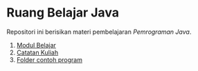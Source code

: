# Ruang Belajar Java

Repositori ini berisikan materi pembelajaran _Pemrograman Java_.

1. [Modul Belajar](docs/)
2. [Catatan Kuliah](catatan/)
3. [Folder contoh program](src/) 